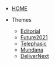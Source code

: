 <!-- docs/_sidebar.md -->


* [HOME](./) 

* Themes
  * [Editorial](./gravthemes/editorial/index)
  * [Future2021](./gravthemes/future2021/index)
  * [Telephasic](./gravthemes/telephasic/index)
  * [Mundana](./gravthemes/mundana/index)
  * [DeliverNext](./gravthemes/delivernext/index)

